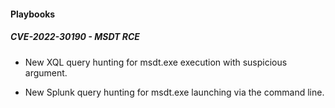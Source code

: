 
#### Playbooks
##### CVE-2022-30190 - MSDT RCE
- New XQL query hunting for msdt.exe execution with suspicious argument.
  
- New Splunk query hunting for msdt.exe launching via the command line.